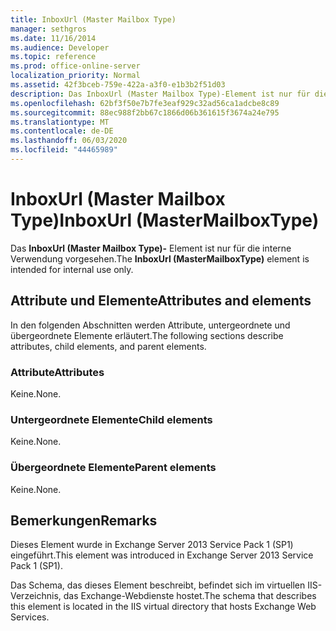 ```yaml
---
title: InboxUrl (Master Mailbox Type)
manager: sethgros
ms.date: 11/16/2014
ms.audience: Developer
ms.topic: reference
ms.prod: office-online-server
localization_priority: Normal
ms.assetid: 42f3bceb-759e-422a-a3f0-e1b3b2f51d03
description: Das InboxUrl (Master Mailbox Type)-Element ist nur für die interne Verwendung vorgesehen.
ms.openlocfilehash: 62bf3f50e7b7fe3eaf929c32ad56ca1adcbe8c89
ms.sourcegitcommit: 88ec988f2bb67c1866d06b361615f3674a24e795
ms.translationtype: MT
ms.contentlocale: de-DE
ms.lasthandoff: 06/03/2020
ms.locfileid: "44465989"
---
```

# <a name="inboxurl-mastermailboxtype"></a><span data-ttu-id="2abf7-103">InboxUrl (Master Mailbox Type)</span><span class="sxs-lookup"><span data-stu-id="2abf7-103">InboxUrl (MasterMailboxType)</span></span>

<span data-ttu-id="2abf7-104">Das **InboxUrl (Master Mailbox Type)-** Element ist nur für die interne Verwendung vorgesehen.</span><span class="sxs-lookup"><span data-stu-id="2abf7-104">The **InboxUrl (MasterMailboxType)** element is intended for internal use only.</span></span> 

## <a name="attributes-and-elements"></a><span data-ttu-id="2abf7-105">Attribute und Elemente</span><span class="sxs-lookup"><span data-stu-id="2abf7-105">Attributes and elements</span></span>

<span data-ttu-id="2abf7-106">In den folgenden Abschnitten werden Attribute, untergeordnete und übergeordnete Elemente erläutert.</span><span class="sxs-lookup"><span data-stu-id="2abf7-106">The following sections describe attributes, child elements, and parent elements.</span></span>
  
### <a name="attributes"></a><span data-ttu-id="2abf7-107">Attribute</span><span class="sxs-lookup"><span data-stu-id="2abf7-107">Attributes</span></span>

<span data-ttu-id="2abf7-108">Keine.</span><span class="sxs-lookup"><span data-stu-id="2abf7-108">None.</span></span>
  
### <a name="child-elements"></a><span data-ttu-id="2abf7-109">Untergeordnete Elemente</span><span class="sxs-lookup"><span data-stu-id="2abf7-109">Child elements</span></span>

<span data-ttu-id="2abf7-110">Keine.</span><span class="sxs-lookup"><span data-stu-id="2abf7-110">None.</span></span>
  
### <a name="parent-elements"></a><span data-ttu-id="2abf7-111">Übergeordnete Elemente</span><span class="sxs-lookup"><span data-stu-id="2abf7-111">Parent elements</span></span>

<span data-ttu-id="2abf7-112">Keine.</span><span class="sxs-lookup"><span data-stu-id="2abf7-112">None.</span></span>
  
## <a name="remarks"></a><span data-ttu-id="2abf7-113">Bemerkungen</span><span class="sxs-lookup"><span data-stu-id="2abf7-113">Remarks</span></span>

<span data-ttu-id="2abf7-114">Dieses Element wurde in Exchange Server 2013 Service Pack 1 (SP1) eingeführt.</span><span class="sxs-lookup"><span data-stu-id="2abf7-114">This element was introduced in Exchange Server 2013 Service Pack 1 (SP1).</span></span>
  
<span data-ttu-id="2abf7-115">Das Schema, das dieses Element beschreibt, befindet sich im virtuellen IIS-Verzeichnis, das Exchange-Webdienste hostet.</span><span class="sxs-lookup"><span data-stu-id="2abf7-115">The schema that describes this element is located in the IIS virtual directory that hosts Exchange Web Services.</span></span>
  

